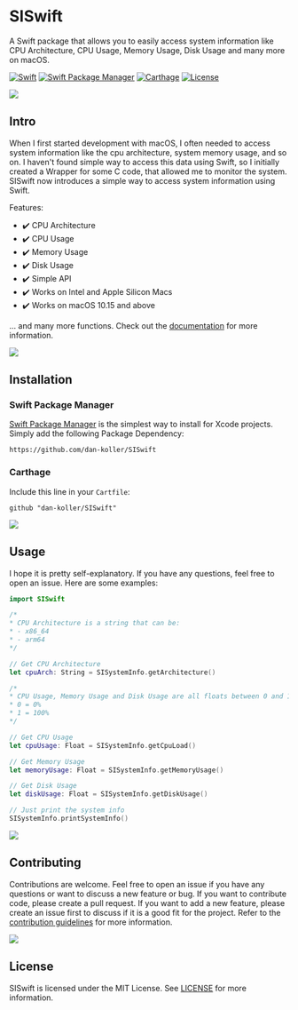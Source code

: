 # SISwift

A Swift package that allows you to easily access system information like CPU Architecture, CPU Usage, Memory Usage, Disk Usage and many more on macOS.

[![Swift](https://img.shields.io/badge/Swift-5.3-orange.svg)](https://swift.org)
[![Swift Package Manager](https://img.shields.io/badge/Swift%20Package%20Manager-compatible-brightgreen.svg)](https://swift.org/package-manager)
[![Carthage](https://img.shields.io/badge/Carthage-compatible-brightgreen.svg)](https://github.com/Carthage/Carthage)
[![License](https://img.shields.io/badge/License-MIT-blue.svg)](LICENSE)

<img src="https://raw.githubusercontent.com/andreasbm/readme/master/assets/lines/solar.png">

## Intro

When I first started development with macOS, I often needed to access system information like the cpu architecture, system memory usage, and so on. I haven't found simple way to access this data using Swift, so I initially created a Wrapper for some C code, that allowed me to monitor the system. SISwift now introduces a simple way to access system information using Swift.

Features:

-   ✔️ CPU Architecture
-   ✔️ CPU Usage
-   ✔️ Memory Usage
-   ✔️ Disk Usage
-   ✔️ Simple API
-   ✔️ Works on Intel and Apple Silicon Macs
-   ✔️ Works on macOS 10.15 and above

... and many more functions. Check out the [documentation](Docs/Documentation.md) for more information.

<img src="https://raw.githubusercontent.com/andreasbm/readme/master/assets/lines/solar.png">

## Installation

### Swift Package Manager

[Swift Package Manager](https://swift.org/package-manager/) is the simplest way to install for Xcode projects. Simply add the following Package Dependency:

```
https://github.com/dan-koller/SISwift
```

### Carthage

Include this line in your `Cartfile`:

```
github "dan-koller/SISwift"
```

<img src="https://raw.githubusercontent.com/andreasbm/readme/master/assets/lines/solar.png">

## Usage

I hope it is pretty self-explanatory. If you have any questions, feel free to open an issue. Here are some examples:

```swift
import SISwift

/*
* CPU Architecture is a string that can be:
* - x86_64
* - arm64
*/

// Get CPU Architecture
let cpuArch: String = SISystemInfo.getArchitecture()

/*
* CPU Usage, Memory Usage and Disk Usage are all floats between 0 and 1
* 0 = 0%
* 1 = 100%
*/

// Get CPU Usage
let cpuUsage: Float = SISystemInfo.getCpuLoad()

// Get Memory Usage
let memoryUsage: Float = SISystemInfo.getMemoryUsage()

// Get Disk Usage
let diskUsage: Float = SISystemInfo.getDiskUsage()

// Just print the system info
SISystemInfo.printSystemInfo()
```

<img src="https://raw.githubusercontent.com/andreasbm/readme/master/assets/lines/solar.png">

## Contributing

Contributions are welcome. Feel free to open an issue if you have any questions or want to discuss a new feature or bug. If you want to contribute code, please create a pull request. If you want to add a new feature, please create an issue first to discuss if it is a good fit for the project. Refer to the [contribution guidelines](CONTRIBUTING.md) for more information.

<img src="https://raw.githubusercontent.com/andreasbm/readme/master/assets/lines/solar.png">

## License

SISwift is licensed under the MIT License. See [LICENSE](LICENSE) for more information.
